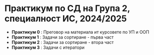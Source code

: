 # Практикум по СД на Група 2, специалност ИС, 2024/2025
- **Практикум 0** : Преговор на материала ит курсовете по УП и ООП
- **Практикум 1** : Задачи за сортиране - първа част
- **Практикум 2** : Задачи за сортиране - втора част
- **Практикум 3** : Задачи с итератори
